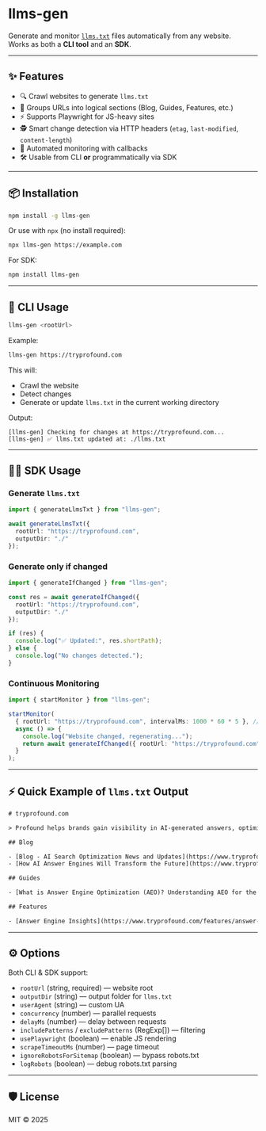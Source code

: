 # llms-gen

Generate and monitor [`llms.txt`](https://www.llmstxt.org) files automatically from any website.  
Works as both a **CLI tool** and an **SDK**.

---

## ✨ Features
- 🔍 Crawl websites to generate `llms.txt`
- 📂 Groups URLs into logical sections (Blog, Guides, Features, etc.)
- ⚡ Supports Playwright for JS-heavy sites
- 🕵️ Smart change detection via HTTP headers (`etag`, `last-modified`, `content-length`)
- 🔔 Automated monitoring with callbacks
- 🛠 Usable from CLI **or** programmatically via SDK

---

## 📦 Installation
```bash
npm install -g llms-gen
```

Or use with `npx` (no install required):
```bash
npx llms-gen https://example.com
```

For SDK:
```bash
npm install llms-gen
```

---

## 🚀 CLI Usage

```bash
llms-gen <rootUrl>
```

Example:
```bash
llms-gen https://tryprofound.com
```

This will:
- Crawl the website
- Detect changes
- Generate or update `llms.txt` in the current working directory

Output:
```
[llms-gen] Checking for changes at https://tryprofound.com...
[llms-gen] ✅ llms.txt updated at: ./llms.txt
```

---

## 🧑‍💻 SDK Usage

### Generate `llms.txt`
```ts
import { generateLlmsTxt } from "llms-gen";

await generateLlmsTxt({
  rootUrl: "https://tryprofound.com",
  outputDir: "./"
});
```

### Generate only if changed
```ts
import { generateIfChanged } from "llms-gen";

const res = await generateIfChanged({
  rootUrl: "https://tryprofound.com",
  outputDir: "./"
});

if (res) {
  console.log("✅ Updated:", res.shortPath);
} else {
  console.log("No changes detected.");
}
```

### Continuous Monitoring
```ts
import { startMonitor } from "llms-gen";

startMonitor(
  { rootUrl: "https://tryprofound.com", intervalMs: 1000 * 60 * 5 }, // every 5 mins
  async () => {
    console.log("Website changed, regenerating...");
    return await generateIfChanged({ rootUrl: "https://tryprofound.com" });
  }
);
```

---

## ⚡ Quick Example of `llms.txt` Output

```txt
# tryprofound.com

> Profound helps brands gain visibility in AI-generated answers, optimize their presence in LLM-based answer engines, and stay competitive in the zero-click world.

## Blog

- [Blog - AI Search Optimization News and Updates](https://www.tryprofound.com/blog): Stay informed about the latest developments in AI Search Optimization.
- [How AI Answer Engines Will Transform the Future](https://www.tryprofound.com/blog/how-ai-answer-engines-will-transform-the-future)

## Guides

- [What is Answer Engine Optimization (AEO)? Understanding AEO for the Future of Search](https://www.tryprofound.com/guides/what-is-answer-engine-optimization)

## Features

- [Answer Engine Insights](https://www.tryprofound.com/features/answer-engine-insights)
```

---

## ⚙️ Options

Both CLI & SDK support:
- `rootUrl` (string, required) — website root
- `outputDir` (string) — output folder for `llms.txt`
- `userAgent` (string) — custom UA
- `concurrency` (number) — parallel requests
- `delayMs` (number) — delay between requests
- `includePatterns` / `excludePatterns` (RegExp[]) — filtering
- `usePlaywright` (boolean) — enable JS rendering
- `scrapeTimeoutMs` (number) — page timeout
- `ignoreRobotsForSitemap` (boolean) — bypass robots.txt
- `logRobots` (boolean) — debug robots.txt parsing

---

## 🛡 License
MIT © 2025
